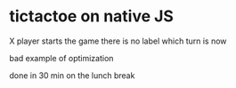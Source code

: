 # tictactoe on native JS

X player starts the game
there is no label which turn is now

bad example of optimization 

done in 30 min on the lunch break 
